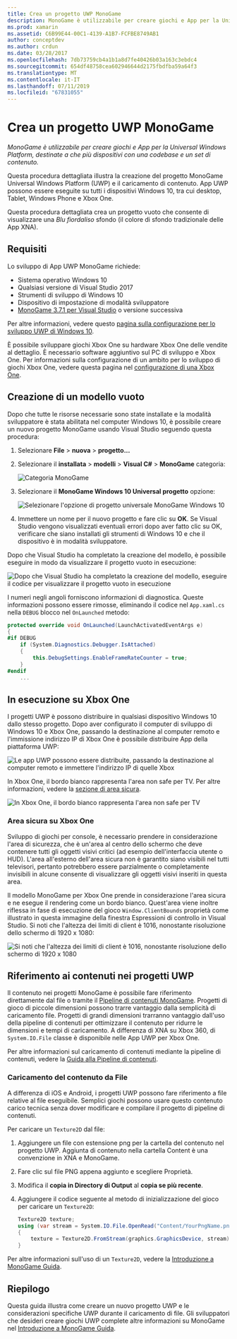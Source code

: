 ```yaml
---
title: Crea un progetto UWP MonoGame
description: MonoGame è utilizzabile per creare giochi e App per la Universal Windows Platform, destinate a che più dispositivi con una codebase e un set di contenuto.
ms.prod: xamarin
ms.assetid: C6B99E44-00C1-4139-A1B7-FCFBE8749AB1
author: conceptdev
ms.author: crdun
ms.date: 03/28/2017
ms.openlocfilehash: 7db73759cb4a1b1a8d7fe40426b03a163c3ebdc4
ms.sourcegitcommit: 654df48758cea602946644d2175fbdfba59a64f3
ms.translationtype: MT
ms.contentlocale: it-IT
ms.lasthandoff: 07/11/2019
ms.locfileid: "67831055"
---
```

# <a name="creating-a-monogame-uwp-project"></a>Crea un progetto UWP MonoGame

_MonoGame è utilizzabile per creare giochi e App per la Universal Windows Platform, destinate a che più dispositivi con una codebase e un set di contenuto._

Questa procedura dettagliata illustra la creazione del progetto MonoGame Universal Windows Platform (UWP) e il caricamento di contenuto. App UWP possono essere eseguite su tutti i dispositivi Windows 10, tra cui desktop, Tablet, Windows Phone e Xbox One.

Questa procedura dettagliata crea un progetto vuoto che consente di visualizzare una *Blu fiordaliso* sfondo (il colore di sfondo tradizionale delle App XNA).

## <a name="requirements"></a>Requisiti

Lo sviluppo di App UWP MonoGame richiede:

- Sistema operativo Windows 10
- Qualsiasi versione di Visual Studio 2017
- Strumenti di sviluppo di Windows 10
- Dispositivo di impostazione di modalità sviluppatore
- [MonoGame 3.7.1 per Visual Studio](http://community.monogame.net/t/monogame-3-7-1-release/11173) o versione successiva

Per altre informazioni, vedere questo [pagina sulla configurazione per lo sviluppo UWP di Windows 10](https://msdn.microsoft.com/windows/uwp/get-started/get-set-up).

È possibile sviluppare giochi Xbox One su hardware Xbox One delle vendite al dettaglio. È necessario software aggiuntivo sul PC di sviluppo e Xbox One. Per informazioni sulla configurazione di un ambito per lo sviluppo di giochi Xbox One, vedere questa pagina nel [configurazione di una Xbox One](https://msdn.microsoft.com/windows/uwp/xbox-apps/index).

## <a name="creating-an-empty-template"></a>Creazione di un modello vuoto

Dopo che tutte le risorse necessarie sono state installate e la modalità sviluppatore è stata abilitata nel computer Windows 10, è possibile creare un nuovo progetto MonoGame usando Visual Studio seguendo questa procedura:

1. Selezionare **File** > **nuova** > **progetto...**
1. Selezionare il **installata** > **modelli** > **Visual C#**   >  **MonoGame** categoria:

    ![](uwp-images/image1.png "Categoria MonoGame")

1. Selezionare il **MonoGame Windows 10 Universal progetto** opzione:

    ![](uwp-images/image2.png "Selezionare l'opzione di progetto universale MonoGame Windows 10")

1. Immettere un nome per il nuovo progetto e fare clic su **OK**.
Se Visual Studio vengono visualizzati eventuali errori dopo aver fatto clic su OK, verificare che siano installati gli strumenti di Windows 10 e che il dispositivo è in modalità sviluppatore.

Dopo che Visual Studio ha completato la creazione del modello, è possibile eseguire in modo da visualizzare il progetto vuoto in esecuzione:

![](uwp-images/image3.png "Dopo che Visual Studio ha completato la creazione del modello, eseguire il codice per visualizzare il progetto vuoto in esecuzione")

I numeri negli angoli forniscono informazioni di diagnostica. Queste informazioni possono essere rimosse, eliminando il codice nel `App.xaml.cs` nella `DEBUG` blocco nel `OnLaunched` metodo:


```csharp
protected override void OnLaunched(LaunchActivatedEventArgs e)
{
#if DEBUG
    if (System.Diagnostics.Debugger.IsAttached)
    {
        this.DebugSettings.EnableFrameRateCounter = true;
    }
#endif
    ...
```

## <a name="running-on-xbox-one"></a>In esecuzione su Xbox One

I progetti UWP è possono distribuire in qualsiasi dispositivo Windows 10 dallo stesso progetto. Dopo aver configurato il computer di sviluppo di Windows 10 e Xbox One, passando la destinazione al computer remoto e l'immissione indirizzo IP di Xbox One è possibile distribuire App della piattaforma UWP:

![](uwp-images/remote.png "Le app UWP possono essere distribuite, passando la destinazione al computer remoto e immettere l'indirizzo IP di quelle Xbox")

In Xbox One, il bordo bianco rappresenta l'area non safe per TV. Per altre informazioni, vedere la [sezione di area sicura](#safe-area-on-xbox-one).

![](uwp-images/safearea.png "In Xbox One, il bordo bianco rappresenta l'area non safe per TV")

### <a name="safe-area-on-xbox-one"></a>Area sicura su Xbox One

Sviluppo di giochi per console, è necessario prendere in considerazione l'area di sicurezza, che è un'area al centro dello schermo che deve contenere tutti gli oggetti visivi critici (ad esempio dell'interfaccia utente o HUD). L'area all'esterno dell'area sicura non è garantito siano visibili nel tutti televisori, pertanto potrebbero essere parzialmente o completamente invisibili in alcune consente di visualizzare gli oggetti visivi inseriti in questa area.

Il modello MonoGame per Xbox One prende in considerazione l'area sicura e ne esegue il rendering come un bordo bianco. Quest'area viene inoltre riflessa in fase di esecuzione del gioco `Window.ClientBounds` proprietà come illustrato in questa immagine della finestra Espressioni di controllo in Visual Studio. Si noti che l'altezza dei limiti di client è 1016, nonostante risoluzione dello schermo di 1920 x 1080:

![](uwp-images/clientbounds.png "Si noti che l'altezza dei limiti di client è 1016, nonostante risoluzione dello schermo di 1920 x 1080")

## <a name="referencing-content-in-uwp-projects"></a>Riferimento ai contenuti nei progetti UWP

Il contenuto nei progetti MonoGame è possibile fare riferimento direttamente dal file o tramite il [Pipeline di contenuti MonoGame](https://github.com/xamarin/docs-archive/blob/master/Docs/CocosSharp/content-pipeline/introduction.md). Progetti di gioco di piccole dimensioni possono trarre vantaggio dalla semplicità di caricamento file. Progetti di grandi dimensioni trarranno vantaggio dall'uso della pipeline di contenuti per ottimizzare il contenuto per ridurre le dimensioni e tempi di caricamento. A differenza di XNA su Xbox 360, di `System.IO.File` classe è disponibile nelle App UWP per Xbox One.

Per altre informazioni sul caricamento di contenuti mediante la pipeline di contenuti, vedere la [Guida alla Pipeline di contenuti](https://github.com/xamarin/docs-archive/blob/master/Docs/CocosSharp/content-pipeline/introduction.md).

### <a name="loading-content-from-file"></a>Caricamento del contenuto da File

A differenza di iOS e Android, i progetti UWP possono fare riferimento a file relative al file eseguibile. Semplici giochi possono usare questo contenuto carico tecnica senza dover modificare e compilare il progetto di pipeline di contenuti.

Per caricare un `Texture2D` dal file:

1. Aggiungere un file con estensione png per la cartella del contenuto nel progetto UWP. Aggiunta di contenuto nella cartella Content è una convenzione in XNA e MonoGame.
1. Fare clic sul file PNG appena aggiunto e scegliere Proprietà.
1. Modifica il **copia in Directory di Output** al **copia se più recente**.
1. Aggiungere il codice seguente al metodo di inizializzazione del gioco per caricare un `Texture2D`:

    ```csharp
    Texture2D texture;
    using (var stream = System.IO.File.OpenRead("Content/YourPngName.png"))
    {
        texture = Texture2D.FromStream(graphics.GraphicsDevice, stream);
    }
    ```

Per altre informazioni sull'uso di un `Texture2D`, vedere la [Introduzione a MonoGame Guida](~/graphics-games/monogame/introduction/index.md).

## <a name="summary"></a>Riepilogo

Questa guida illustra come creare un nuovo progetto UWP e le considerazioni specifiche UWP durante il caricamento di file. Gli sviluppatori che desideri creare giochi UWP complete altre informazioni su MonoGame nel [Introduzione a MonoGame Guida](~/graphics-games/monogame/introduction/index.md).
